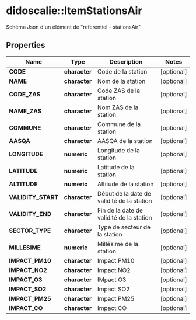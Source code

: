 # didoscalie::ItemStationsAir

Schéma Json d'un élément de \"referentiel - stationsAir\"

## Properties
Name | Type | Description | Notes
------------ | ------------- | ------------- | -------------
**CODE** | **character** | Code de la station | [optional] 
**NAME** | **character** | Nom de la station | [optional] 
**CODE_ZAS** | **character** | Code ZAS de la station | [optional] 
**NAME_ZAS** | **character** | Nom ZAS de la station | [optional] 
**COMMUNE** | **character** | Commune de la station | [optional] 
**AASQA** | **character** | AASQA de la station | [optional] 
**LONGITUDE** | **numeric** | Longitude de la station | [optional] 
**LATITUDE** | **numeric** | Latitude de la station | [optional] 
**ALTITUDE** | **numeric** | Altitude de la station | [optional] 
**VALIDITY_START** | **character** | Début de la date de validité de la station | [optional] 
**VALIDITY_END** | **character** | Fin de la date de validité de la station | [optional] 
**SECTOR_TYPE** | **character** | Type de secteur de la station | [optional] 
**MILLESIME** | **numeric** | Millésime de la station | [optional] 
**IMPACT_PM10** | **character** | Impact PM10 | [optional] 
**IMPACT_NO2** | **character** | Impact NO2 | [optional] 
**IMPACT_O3** | **character** | IMpact O3 | [optional] 
**IMPACT_SO2** | **character** | Impact SO2 | [optional] 
**IMPACT_PM25** | **character** | Impact PM25 | [optional] 
**IMPACT_CO** | **character** | Impact CO | [optional] 


